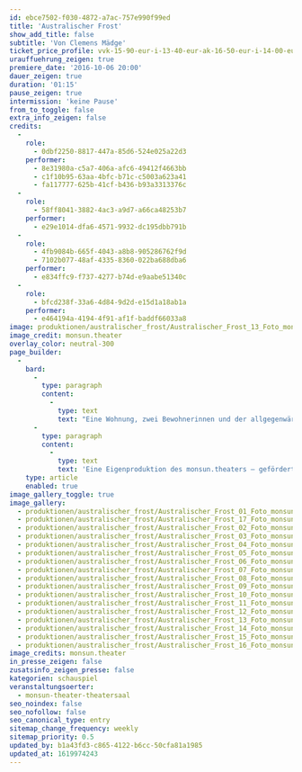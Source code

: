 ```yaml
---
id: ebce7502-f030-4872-a7ac-757e990f99ed
title: 'Australischer Frost'
show_add_title: false
subtitle: 'Von Clemens Mädge'
ticket_price_profile: vvk-15-90-eur-i-13-40-eur-ak-16-50-eur-i-14-00-eur
urauffuehrung_zeigen: true
premiere_date: '2016-10-06 20:00'
dauer_zeigen: true
duration: '01:15'
pause_zeigen: true
intermission: 'keine Pause'
from_to_toggle: false
extra_info_zeigen: false
credits:
  -
    role:
      - 0dbf2250-8817-447a-85d6-524e025a22d3
    performer:
      - 8e31980a-c5a7-406a-afc6-49412f4663bb
      - c1f10b95-63aa-4bfc-b71c-c5003a623a41
      - fa117777-625b-41cf-b436-b93a3313376c
  -
    role:
      - 58ff8041-3882-4ac3-a9d7-a66ca48253b7
    performer:
      - e29e1014-dfa6-4571-9932-dc195dbb791b
  -
    role:
      - 4fb9084b-665f-4043-a8b8-905286762f9d
      - 7102b077-48af-4335-8360-022ba688dba6
    performer:
      - e834ffc9-f737-4277-b74d-e9aabe51340c
  -
    role:
      - bfcd238f-33a6-4d84-9d2d-e15d1a18ab1a
    performer:
      - e464194a-4194-4f91-af1f-baddf66033a8
image: produktionen/australischer_frost/Australischer_Frost_13_Foto_monsun.theater.jpg
image_credit: monsun.theater
overlay_color: neutral-300
page_builder:
  -
    bard:
      -
        type: paragraph
        content:
          -
            type: text
            text: "Eine Wohnung, zwei Bewohnerinnen und der allgegenwärtige Nachhall einer dritten, längst ausgezogenen Person. Ein Stück, das die Komplexität und Widersprüchlichkeit der Frau als Mutter in der Beziehung zu ihren Töchtern darstellt. Das Vertuschen von Missständen im Verhältnis von Mutter und Kind sowie im Umgang mit sich selbst zieht sich hier ganz offensichtlich durch Generationen. Muster und Mechanismen machen es schwer, gewohnte Beziehungsstrukturen zu brechen.\_Mädges Thema ist notwendig und brandaktuell im Hinblick auf die Forderung der Gesellschaft nach Glückseligkeit, die sich nicht erzwingen lässt.\_"
      -
        type: paragraph
        content:
          -
            type: text
            text: 'Eine Eigenproduktion des monsun.theaters – gefördert durch die Kulturbehörde Hamburg.'
    type: article
    enabled: true
image_gallery_toggle: true
image_gallery:
  - produktionen/australischer_frost/Australischer_Frost_01_Foto_monsun.theater.jpg
  - produktionen/australischer_frost/Australischer_Frost_17_Foto_monsun.theater.jpg
  - produktionen/australischer_frost/Australischer_Frost_02_Foto_monsun.theater.jpg
  - produktionen/australischer_frost/Australischer_Frost_03_Foto_monsun.theater.jpg
  - produktionen/australischer_frost/Australischer_Frost_04_Foto_monsun.theater.jpg
  - produktionen/australischer_frost/Australischer_Frost_05_Foto_monsun.theater.jpg
  - produktionen/australischer_frost/Australischer_Frost_06_Foto_monsun.theater.jpg
  - produktionen/australischer_frost/Australischer_Frost_07_Foto_monsun.theater.jpg
  - produktionen/australischer_frost/Australischer_Frost_08_Foto_monsun.theater.jpg
  - produktionen/australischer_frost/Australischer_Frost_09_Foto_monsun.theater.jpg
  - produktionen/australischer_frost/Australischer_Frost_10_Foto_monsun.theater.jpg
  - produktionen/australischer_frost/Australischer_Frost_11_Foto_monsun.theater.jpg
  - produktionen/australischer_frost/Australischer_Frost_12_Foto_monsun.theater.jpg
  - produktionen/australischer_frost/Australischer_Frost_13_Foto_monsun.theater.jpg
  - produktionen/australischer_frost/Australischer_Frost_14_Foto_monsun.theater.jpg
  - produktionen/australischer_frost/Australischer_Frost_15_Foto_monsun.theater.jpg
  - produktionen/australischer_frost/Australischer_Frost_16_Foto_monsun.theater.jpg
image_credits: monsun.theater
in_presse_zeigen: false
zusatsinfo_zeigen_presse: false
kategorien: schauspiel
veranstaltungsoerter:
  - monsun-theater-theatersaal
seo_noindex: false
seo_nofollow: false
seo_canonical_type: entry
sitemap_change_frequency: weekly
sitemap_priority: 0.5
updated_by: b1a43fd3-c865-4122-b6cc-50cfa81a1985
updated_at: 1619974243
---
```

